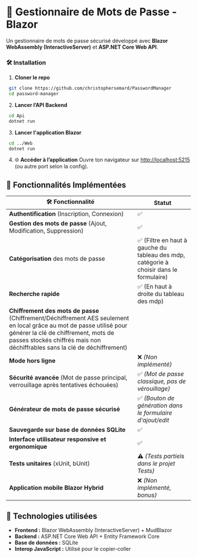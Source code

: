 # 📌 Gestionnaire de Mots de Passe - Blazor

Un gestionnaire de mots de passe sécurisé développé avec **Blazor WebAssembly (InteractiveServer)** et **ASP.NET Core Web API**. 

### 🛠 Installation
1. **Cloner le repo**
```bash
 git clone https://github.com/christophersemard/PasswordManager
 cd password-manager
```
2. **Lancer l’API Backend**
```bash
 cd Api
 dotnet run
```
3. **Lancer l'application Blazor**
```bash
 cd ../Web
 dotnet run
```
4. 🌐 **Accéder à l’application**
Ouvre ton navigateur sur [http://localhost:5215](http://localhost:5215) (ou autre port selon la config).

## 📜 Fonctionnalités Implémentées
| 🛠 Fonctionnalité  | Statut |
|-------------------|--------|
| **Authentification** (Inscription, Connexion) | ✅ |
| **Gestion des mots de passe** (Ajout, Modification, Suppression) | ✅ |
| **Catégorisation** des mots de passe | ✅ (Filtre en haut à gauche du tableau des mdp, catégorie à choisir dans le formulaire) |
| **Recherche rapide** | ✅ (En haut à droite du tableau des mdp)|
| **Chiffrement des mots de passe** (Chiffrement/Déchiffrement AES seulement en local grâce au mot de passe utilisé pour générer la clé de chiffrement, mots de passes stockés chiffrés mais non déchiffrables sans la clé de déchiffrement) | |
| **Mode hors ligne** | ❌ *(Non implémenté)* |
| **Sécurité avancée** (Mot de passe principal, verrouillage après tentatives échouées) | ✅ *(Mot de passe classique, pas de vérouillage)* |
| **Générateur de mots de passe sécurisé** | ✅ *(Bouton de génération dans le formulaire d'ajout/edit* |
| **Sauvegarde sur base de données SQLite** | ✅ |
| **Interface utilisateur responsive et ergonomique** | ✅ |
| **Tests unitaires** (xUnit, bUnit) | ⚠️ *(Tests partiels dans le projet Tests)* |
| **Application mobile Blazor Hybrid** | ❌ *(Non implémenté, bonus)* |

## 📌 Technologies utilisées
- **Frontend :** Blazor WebAssembly (InteractiveServer) + MudBlazor
- **Backend :** ASP.NET Core Web API + Entity Framework Core
- **Base de données :** SQLite
- **Interop JavaScript :** Utilisé pour le copier-coller
